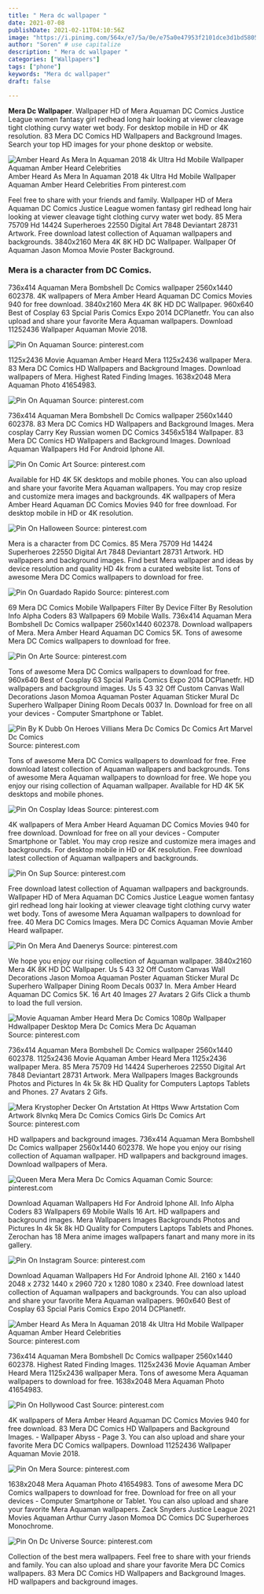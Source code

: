 ```yaml
---
title: " Mera dc wallpaper "
date: 2021-07-08
publishDate: 2021-02-11T04:10:56Z
image: "https://i.pinimg.com/564x/e7/5a/0e/e75a0e47953f2101dce3d1bd580519ff.jpg"
author: "Soren" # use capitalize
description: " Mera dc wallpaper "
categories: ["Wallpapers"]
tags: ["phone"]
keywords: "Mera dc wallpaper"
draft: false

---
```



**Mera Dc Wallpaper**. Wallpaper HD of Mera Aquaman DC Comics Justice League women fantasy girl redhead long hair looking at viewer cleavage tight clothing curvy water wet body. For desktop mobile in HD or 4K resolution. 83 Mera DC Comics HD Wallpapers and Background Images. Search your top HD images for your phone desktop or website.

![Amber Heard As Mera In Aquaman 2018 4k Ultra Hd Mobile Wallpaper Aquaman Amber Heard Celebrities](https://i.pinimg.com/originals/86/c3/2a/86c32afc59c795b997ed6fd2d4480d61.jpg "Amber Heard As Mera In Aquaman 2018 4k Ultra Hd Mobile Wallpaper Aquaman Amber Heard Celebrities")
Amber Heard As Mera In Aquaman 2018 4k Ultra Hd Mobile Wallpaper Aquaman Amber Heard Celebrities From pinterest.com


Feel free to share with your friends and family. Wallpaper HD of Mera Aquaman DC Comics Justice League women fantasy girl redhead long hair looking at viewer cleavage tight clothing curvy water wet body. 85 Mera 75709 Hd 14424 Superheroes 22550 Digital Art 7848 Deviantart 28731 Artwork. Free download latest collection of Aquaman wallpapers and backgrounds. 3840x2160 Mera 4K 8K HD DC Wallpaper. Wallpaper Of Aquaman Jason Momoa Movie Poster Background.

### Mera is a character from DC Comics.

736x414 Aquaman Mera Bombshell Dc Comics wallpaper 2560x1440 602378. 4K wallpapers of Mera Amber Heard Aquaman DC Comics Movies 940 for free download. 3840x2160 Mera 4K 8K HD DC Wallpaper. 960x640 Best of Cosplay 63 Spcial Paris Comics Expo 2014 DCPlanetfr. You can also upload and share your favorite Mera Aquaman wallpapers. Download 11252436 Wallpaper Aquaman Movie 2018.


![Pin On Aquaman](https://i.pinimg.com/originals/ce/31/b5/ce31b5eac9063a1752656c73bbc27ee8.jpg "Pin On Aquaman")
Source: pinterest.com

1125x2436 Movie Aquaman Amber Heard Mera 1125x2436 wallpaper Mera. 83 Mera DC Comics HD Wallpapers and Background Images. Download wallpapers of Mera. Highest Rated Finding Images. 1638x2048 Mera Aquaman Photo 41654983.

![Pin On Aquaman](https://i.pinimg.com/originals/88/4e/34/884e341488fb027a0aa822e0d8910d8c.jpg "Pin On Aquaman")
Source: pinterest.com

736x414 Aquaman Mera Bombshell Dc Comics wallpaper 2560x1440 602378. 83 Mera DC Comics HD Wallpapers and Background Images. Mera cosplay Carry Key Russian women DC Comics 3456x5184 Wallpaper. 83 Mera DC Comics HD Wallpapers and Background Images. Download Aquaman Wallpapers Hd For Android Iphone All.

![Pin On Comic Art](https://i.pinimg.com/736x/ab/ff/77/abff7787010591212a4c9de56c041f76.jpg "Pin On Comic Art")
Source: pinterest.com

Available for HD 4K 5K desktops and mobile phones. You can also upload and share your favorite Mera Aquaman wallpapers. You may crop resize and customize mera images and backgrounds. 4K wallpapers of Mera Amber Heard Aquaman DC Comics Movies 940 for free download. For desktop mobile in HD or 4K resolution.

![Pin On Halloween](https://i.pinimg.com/originals/29/dc/68/29dc68e63bff088f8a236868f7f71581.jpg "Pin On Halloween")
Source: pinterest.com

Mera is a character from DC Comics. 85 Mera 75709 Hd 14424 Superheroes 22550 Digital Art 7848 Deviantart 28731 Artwork. HD wallpapers and background images. Find best Mera wallpaper and ideas by device resolution and quality HD 4k from a curated website list. Tons of awesome Mera DC Comics wallpapers to download for free.

![Pin On Guardado Rapido](https://i.pinimg.com/originals/27/26/eb/2726ebf9af932413d79cc61eb9289855.jpg "Pin On Guardado Rapido")
Source: pinterest.com

69 Mera DC Comics Mobile Wallpapers Filter By Device Filter By Resolution Info Alpha Coders 83 Wallpapers 69 Mobile Walls. 736x414 Aquaman Mera Bombshell Dc Comics wallpaper 2560x1440 602378. Download wallpapers of Mera. Mera Amber Heard Aquaman DC Comics 5K. Tons of awesome Mera DC Comics wallpapers to download for free.

![Pin On Arte](https://i.pinimg.com/736x/9e/e5/ab/9ee5ab603b98b00904c8031dc613ce8c.jpg "Pin On Arte")
Source: pinterest.com

Tons of awesome Mera DC Comics wallpapers to download for free. 960x640 Best of Cosplay 63 Spcial Paris Comics Expo 2014 DCPlanetfr. HD wallpapers and background images. Us 5 43 32 Off Custom Canvas Wall Decorations Jason Momoa Aquaman Poster Aquaman Sticker Mural Dc Superhero Wallpaper Dining Room Decals 0037 In. Download for free on all your devices - Computer Smartphone or Tablet.

![Pin By K Dubb On Heroes Villians Mera Dc Comics Dc Comics Art Marvel Dc Comics](https://i.pinimg.com/736x/dc/00/61/dc00612c8056b0b72c2e495fd940a24a.jpg "Pin By K Dubb On Heroes Villians Mera Dc Comics Dc Comics Art Marvel Dc Comics")
Source: pinterest.com

Tons of awesome Mera DC Comics wallpapers to download for free. Free download latest collection of Aquaman wallpapers and backgrounds. Tons of awesome Mera Aquaman wallpapers to download for free. We hope you enjoy our rising collection of Aquaman wallpaper. Available for HD 4K 5K desktops and mobile phones.

![Pin On Cosplay Ideas](https://i.pinimg.com/originals/16/5f/68/165f68c851a292023f6d9dda91c47672.jpg "Pin On Cosplay Ideas")
Source: pinterest.com

4K wallpapers of Mera Amber Heard Aquaman DC Comics Movies 940 for free download. Download for free on all your devices - Computer Smartphone or Tablet. You may crop resize and customize mera images and backgrounds. For desktop mobile in HD or 4K resolution. Free download latest collection of Aquaman wallpapers and backgrounds.

![Pin On Sup](https://i.pinimg.com/originals/4c/ef/18/4cef1813f1006fedb5fe51c3c2213438.jpg "Pin On Sup")
Source: pinterest.com

Free download latest collection of Aquaman wallpapers and backgrounds. Wallpaper HD of Mera Aquaman DC Comics Justice League women fantasy girl redhead long hair looking at viewer cleavage tight clothing curvy water wet body. Tons of awesome Mera Aquaman wallpapers to download for free. 40 Mera DC Comics Images. Mera DC Comics Aquaman Movie Amber Heard wallpaper.

![Pin On Mera And Daenerys](https://i.pinimg.com/originals/d9/dc/39/d9dc3950a764dc5783adfe202c794a0b.jpg "Pin On Mera And Daenerys")
Source: pinterest.com

We hope you enjoy our rising collection of Aquaman wallpaper. 3840x2160 Mera 4K 8K HD DC Wallpaper. Us 5 43 32 Off Custom Canvas Wall Decorations Jason Momoa Aquaman Poster Aquaman Sticker Mural Dc Superhero Wallpaper Dining Room Decals 0037 In. Mera Amber Heard Aquaman DC Comics 5K. 16 Art 40 Images 27 Avatars 2 Gifs Click a thumb to load the full version.

![Movie Aquaman Amber Heard Mera Dc Comics 1080p Wallpaper Hdwallpaper Desktop Mera Dc Comics Mera Dc Aquaman](https://i.pinimg.com/originals/6f/99/96/6f9996083081381982b1b4cf67526519.jpg "Movie Aquaman Amber Heard Mera Dc Comics 1080p Wallpaper Hdwallpaper Desktop Mera Dc Comics Mera Dc Aquaman")
Source: pinterest.com

736x414 Aquaman Mera Bombshell Dc Comics wallpaper 2560x1440 602378. 1125x2436 Movie Aquaman Amber Heard Mera 1125x2436 wallpaper Mera. 85 Mera 75709 Hd 14424 Superheroes 22550 Digital Art 7848 Deviantart 28731 Artwork. Mera Wallpapers Images Backgrounds Photos and Pictures In 4k 5k 8k HD Quality for Computers Laptops Tablets and Phones. 27 Avatars 2 Gifs.

![Mera Krystopher Decker On Artstation At Https Www Artstation Com Artwork 8lvnkq Mera Dc Comics Comics Girls Dc Comics Art](https://i.pinimg.com/originals/61/68/8b/61688bf8f3b4888584b204eb4891e473.jpg "Mera Krystopher Decker On Artstation At Https Www Artstation Com Artwork 8lvnkq Mera Dc Comics Comics Girls Dc Comics Art")
Source: pinterest.com

HD wallpapers and background images. 736x414 Aquaman Mera Bombshell Dc Comics wallpaper 2560x1440 602378. We hope you enjoy our rising collection of Aquaman wallpaper. HD wallpapers and background images. Download wallpapers of Mera.

![Queen Mera Mera Mera Dc Comics Aquaman Comic](https://i.pinimg.com/originals/bb/b7/ca/bbb7cabd312c1e62c7b2687f4fc05d9b.jpg "Queen Mera Mera Mera Dc Comics Aquaman Comic")
Source: pinterest.com

Download Aquaman Wallpapers Hd For Android Iphone All. Info Alpha Coders 83 Wallpapers 69 Mobile Walls 16 Art. HD wallpapers and background images. Mera Wallpapers Images Backgrounds Photos and Pictures In 4k 5k 8k HD Quality for Computers Laptops Tablets and Phones. Zerochan has 18 Mera anime images wallpapers fanart and many more in its gallery.

![Pin On Instagram](https://i.pinimg.com/736x/c9/3c/90/c93c90243e1be941c79f93bf5ce929f9.jpg "Pin On Instagram")
Source: pinterest.com

Download Aquaman Wallpapers Hd For Android Iphone All. 2160 x 1440 2048 x 2732 1440 x 2960 720 x 1280 1080 x 2340. Free download latest collection of Aquaman wallpapers and backgrounds. You can also upload and share your favorite Mera Aquaman wallpapers. 960x640 Best of Cosplay 63 Spcial Paris Comics Expo 2014 DCPlanetfr.

![Amber Heard As Mera In Aquaman 2018 4k Ultra Hd Mobile Wallpaper Aquaman Amber Heard Celebrities](https://i.pinimg.com/originals/86/c3/2a/86c32afc59c795b997ed6fd2d4480d61.jpg "Amber Heard As Mera In Aquaman 2018 4k Ultra Hd Mobile Wallpaper Aquaman Amber Heard Celebrities")
Source: pinterest.com

736x414 Aquaman Mera Bombshell Dc Comics wallpaper 2560x1440 602378. Highest Rated Finding Images. 1125x2436 Movie Aquaman Amber Heard Mera 1125x2436 wallpaper Mera. Tons of awesome Mera Aquaman wallpapers to download for free. 1638x2048 Mera Aquaman Photo 41654983.

![Pin On Hollywood Cast](https://i.pinimg.com/originals/c7/16/7d/c7167ddb0dcfdbb8c2457a1c5c73445b.jpg "Pin On Hollywood Cast")
Source: pinterest.com

4K wallpapers of Mera Amber Heard Aquaman DC Comics Movies 940 for free download. 83 Mera DC Comics HD Wallpapers and Background Images. - Wallpaper Abyss - Page 3. You can also upload and share your favorite Mera DC Comics wallpapers. Download 11252436 Wallpaper Aquaman Movie 2018.

![Pin On Mera](https://i.pinimg.com/originals/be/e5/c3/bee5c33752b8a0b45cc0fd243c874d44.jpg "Pin On Mera")
Source: pinterest.com

1638x2048 Mera Aquaman Photo 41654983. Tons of awesome Mera DC Comics wallpapers to download for free. Download for free on all your devices - Computer Smartphone or Tablet. You can also upload and share your favorite Mera Aquaman wallpapers. Zack Snyders Justice League 2021 Movies Aquaman Arthur Curry Jason Momoa DC Comics DC Superheroes Monochrome.

![Pin On Dc Universe](https://i.pinimg.com/564x/e7/5a/0e/e75a0e47953f2101dce3d1bd580519ff.jpg "Pin On Dc Universe")
Source: pinterest.com

Collection of the best mera wallpapers. Feel free to share with your friends and family. You can also upload and share your favorite Mera DC Comics wallpapers. 83 Mera DC Comics HD Wallpapers and Background Images. HD wallpapers and background images.


